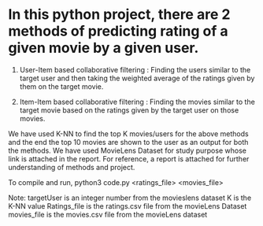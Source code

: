 # In this python project, there are 2 methods of predicting rating of a given movie by a given user.

1) User-Item based collaborative filtering : Finding the users similar to the
target user and then taking the weighted average of the ratings given by
them on the target movie.

2) Item-Item based collaborative filtering : Finding the movies similar to the
target movie based on the ratings given by the target user on those
movies.

We have used K-NN to find the top K movies/users for the above methods and the end the top 10 movies are shown to the user as an output for both the methods.
We have used MovieLens Dataset for study purpose whose link is attached in the report.
For reference, a report is attached for further understanding of methods and project.

To compile and run, 
python3 code.py <targetUser> <K> <ratings_file> <movies_file>
 
 Note: targetUser is an integer number from the movieslens dataset
 K is the K-NN value
 Ratings_file is the ratings.csv file from the movieLens Dataset
 movies_file is the movies.csv file from the movieLens dataset
